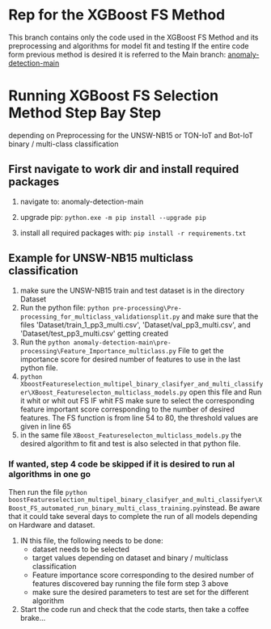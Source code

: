 # Rep for the XGBoost FS Method

This branch contains only the code
used in the XGBoost FS Method and its preprocessing and algorithms for model fit and testing
If the entire code form previous method is desired it is referred to the Main branch:
[anomaly-detection-main](https://github.com/kimpal/anomaly_detection/tree/XGBoost_FS_Method_only/anomaly-detection-main#readme) 

# Running XGBoost FS Selection Method Step Bay Step
depending on Preprocessing for the UNSW-NB15 or TON-IoT and Bot-IoT binary / multi-class classification

## First navigate to work dir and install required packages

1. navigate to: anomaly-detection-main

2. upgrade pip: `python.exe -m pip install --upgrade pip` 

3. install all required packages with: `pip install -r requirements.txt`

## Example for UNSW-NB15 multiclass classification
1. make sure the UNSW-NB15 train and test dataset is in the directory Dataset
2. Run the python file: `python pre-processing\Pre-processing_for_multiclass_validationsplit.py`
   and make sure that the files 'Dataset/train_1_pp3_multi.csv',
   'Dataset/val_pp3_multi.csv', and 'Dataset/test_pp3_multi.csv' getting created
3. Run the  `python anomaly-detection-main\pre-processing\Feature_Importance_multiclass.py` File to get the importance score 
   for desired number of features to use in the last python file. 
4. `python XboostFeatureselection_multipel_binary_clasifyer_and_multi_classifyer\XBoost_Featureselecton_multiclass_models.py` open this file and
       Run it whit or whit out FS IF whit FS make sure to select the 
       corresponding feature important score corresponding to the number of desired features.
        The FS function is from line 54 to 80, the threshold values are given in line 65
5. in the same file `XBoost_Featureselecton_multiclass_models.py`
   the desired algorithm to fit and test is also selected in that python file.

### If wanted, step 4 code be skipped if it is desired to run al algorithms in one go
 Then run the file `python boostFeatureselection_multipel_binary_clasifyer_and_multi_classifyer\XBoost_FS_automated_run_binary_multi_class_training.py`instead.
 Be aware that it could take several days to complete the run of all models depending on Hardware and dataset.
1. IN this file, the following needs to be done:
   - dataset needs to be selected
   - target values depending on dataset and binary / multiclass classification 
   - Feature importance score corresponding to the desired number of features discovered bay running the file form step 3 above
   - make sure the desired parameters to test are set for the different algorithm 
2. Start the code run and check that the code starts, then take a coffee brake...
